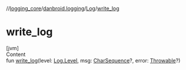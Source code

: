 //[logging_core](../../../index.md)/[danbroid.logging](../index.md)/[Log](index.md)/[write_log](write_log.md)



# write_log  
[jvm]  
Content  
fun [write_log](write_log.md)(level: [Log.Level](-level/index.md), msg: [CharSequence](https://kotlinlang.org/api/latest/jvm/stdlib/kotlin/-char-sequence/index.html)?, error: [Throwable](https://kotlinlang.org/api/latest/jvm/stdlib/kotlin/-throwable/index.html)?)  



